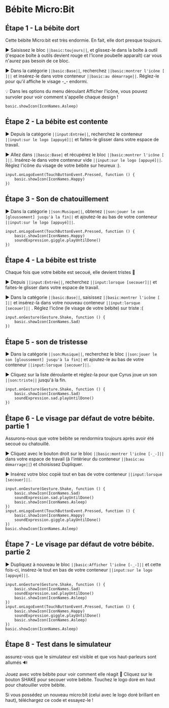 # Bébite Micro:Bit
## Étape 1 - La bébite dort
Cette bébite Micro:bit est très endormie. En fait, elle dort presque toujours.

► Saisissez le bloc ``||basic:toujours||``, et glissez-le dans la boîte à outil (l'espace boîte à outils devient rouge et l'îcone poubelle apparaît) car vous n'aurez pas besoin de ce bloc.

► Dans la catégorie ``||basic:Base||``, recherchez ``||basic:montrer l'icône [ ]||`` et insérez-le dans votre conteneur ``||basic:au démarrage||``. Réglez-le pour qu'il affiche le visage -_- endormi.

💡 Dans les options du menu déroulant Afficher l'icône, vous pouvez survoler pour voir comment s'appelle chaque design !

``` blocks
basic.showIcon(IconNames.Asleep)
```
## Étape 2 - La bébite est contente
► Depuis la catégorie ``||input:Entrée||``, recherchez le conteneur ``||input:sur le logo [appuyé]||`` et faites-le glisser dans votre espace de travail.

► Allez dans ``||basic:Base|`` et récupérez le bloc ``||basic:montrer l'icône [ ]||``. Insérez-le dans votre conteneur vide ``||input:sur le logo [appuyé]||``. Réglez l'icône du visage de votre bébite sur heureux :).
``` blocks
input.onLogoEvent(TouchButtonEvent.Pressed, function () {
    basic.showIcon(IconNames.Happy)
})
```
## Étape 3 - Son de chatouillement

► Dans la catégorie ``||son:Musique||``, obtenez ``||son:jouer le son [gloussement] jusqu'à la fin||`` et ajoutez-le au bas de votre conteneur ``||input:sur le logo [appuyé]||``.
``` blocks
input.onLogoEvent(TouchButtonEvent.Pressed, function () {
    basic.showIcon(IconNames.Happy)
    soundExpression.giggle.playUntilDone()
})
```
## Étape 4 - La bébite est triste

Chaque fois que votre bébite est secoué, elle devient tristes 🙁

► Depuis ``||input:Entrée||``, recherchez ``||input:lorsque [secouer]||`` et faites-le glisser dans votre espace de travail.

► Dans la catégorie ``||basic:Base||``, saisissez ``||basic:montrer l'icône [ ]||`` et insérez-la dans votre nouveau conteneur ``||input:lorsque [secouer]||`` . Réglez l'icône (le visage de votre bébite) sur triste :(
``` blocks
input.onGesture(Gesture.Shake, function () {
    basic.showIcon(IconNames.Sad)
})
```
## Étape 5 - son de tristesse

► Dans la catégorie ``||son:Musique||``, recherchez le bloc ``||son:jouer le son [gloussement] jusqu'à la fin||`` et ajoutez-le au bas de votre conteneur ``||input:lorsque [secouer]||``.

► Cliquez sur la liste déroulante et réglez-la pour que Cyrus joue un son ``||son:triste||``  jusqu'à la fin.
``` blocks
input.onGesture(Gesture.Shake, function () {
    basic.showIcon(IconNames.Sad)
    soundExpression.sad.playUntilDone()
})
```
## Étape 6 - Le visage par défaut de votre bébite. partie 1

Assurons-nous que votre bébite se rendormira toujours après avoir été secoué ou chatouillé.

► Cliquez avec le bouton droit sur le bloc ``||basic:montrer l'icône [-_-]||`` dans votre espace de travail (à l'intérieur du conteneur ``||basic:au démarrage||``) et choisissez Dupliquer.

► Insérez votre bloc copié tout en bas de votre conteneur ``||input:lorsque [secouer]||``.
``` blocks
input.onGesture(Gesture.Shake, function () {
    basic.showIcon(IconNames.Sad)
    soundExpression.sad.playUntilDone()
    basic.showIcon(IconNames.Asleep)
})
input.onLogoEvent(TouchButtonEvent.Pressed, function () {
    basic.showIcon(IconNames.Happy)
    soundExpression.giggle.playUntilDone()
})
basic.showIcon(IconNames.Asleep)
```
## Étape 7 - Le visage par défaut de votre bébite. partie 2

► Dupliquez à nouveau le bloc ``||basic:Afficher l'icône [-_-]||`` et cette fois-ci, insérez-le tout en bas de votre conteneur ``||input:sur le logo [appuyé]||``.
``` blocks
input.onGesture(Gesture.Shake, function () {
    basic.showIcon(IconNames.Sad)
    soundExpression.sad.playUntilDone()
    basic.showIcon(IconNames.Asleep)
})
input.onLogoEvent(TouchButtonEvent.Pressed, function () {
    basic.showIcon(IconNames.Happy)
    soundExpression.giggle.playUntilDone()
    basic.showIcon(IconNames.Asleep)
})
basic.showIcon(IconNames.Asleep)
```
## Étape 8 - Test dans le simulateur
assurez-vous que le simulateur est visible et que vos haut-parleurs sont allumés 🔊

Jouez avec votre bébite pour voir comment elle réagit 🐹
Cliquez sur le bouton SHAKE pour secouer votre bébite.
Touchez le logo doré en haut pour chatouiller votre bébite.

Si vous possédez un nouveau micro:bit (celui avec le logo doré brillant en haut), téléchargez ce code et essayez-le !
